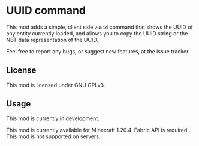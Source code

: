 # UUID command

This mod adds a simple, client side `/uuid` command that shows the UUID of any entity currently loaded,
and allows you to copy the UUID string or the NBT data representation of the UUID.

Feel free to report any bugs, or suggest new features, at the issue tracker.

## License

This mod is licensed under GNU GPLv3.

## Usage

This mod is currently in development.

This mod is currently available for Minecraft 1.20.4. Fabric API is required. This mod is not
supported on servers.
